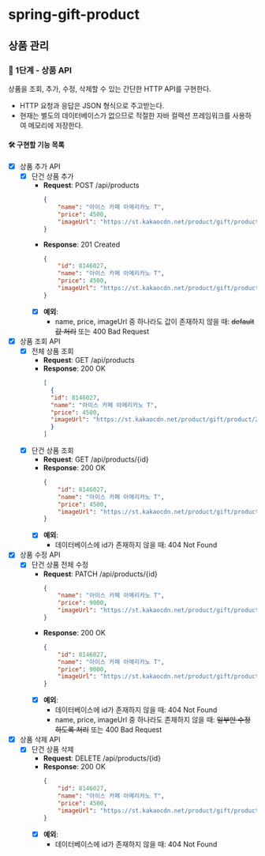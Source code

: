 # spring-gift-product

## 상품 관리
### 🚀 1단계 - 상품 API
상품을 조회, 추가, 수정, 삭제할 수 있는 간단한 HTTP API를 구현한다.
- HTTP 요청과 응답은 JSON 형식으로 주고받는다.
- 현재는 별도의 데이터베이스가 없으므로 적절한 자바 컬렉션 프레임워크를 사용하여 메모리에 저장한다.

#### 🛠 구현할 기능 목록
- [x] 상품 추가 API
  - [x] 단건 상품 추가
    - **Request**: POST /api/products
      ```json
      {
          "name": "아이스 카페 아메리카노 T",
          "price": 4500,
          "imageUrl": "https://st.kakaocdn.net/product/gift/product/20231010111814_9a667f9eccc943648797925498bdd8a3.jpg"
      }
      ```
    - **Response**: 201 Created
      ```json 
      {
          "id": 8146027,
          "name": "아이스 카페 아메리카노 T",
          "price": 4500,
          "imageUrl": "https://st.kakaocdn.net/product/gift/product/20231010111814_9a667f9eccc943648797925498bdd8a3.jpg"
      }
      ```
    - [x] **예외**:
      - name, price, imageUrl 중 하나라도 값이 존재하지 않을 때: ~~default 값 처리~~ 또는 400 Bad Request

- [x] 상품 조회 API
  - [x] 전체 상품 조회
    - **Request**: GET /api/products
    - **Response**: 200 OK
      ```json
      [
        {
        "id": 8146027,
        "name": "아이스 카페 아메리카노 T",
        "price": 4500,
        "imageUrl": "https://st.kakaocdn.net/product/gift/product/20231010111814_9a667f9eccc943648797925498bdd8a3.jpg"
        }
      ]
      ```
  - [x] 단건 상품 조회
    - **Request**: GET /api/products/{id}
    - **Response**: 200 OK
      ```json
      {
          "id": 8146027,
          "name": "아이스 카페 아메리카노 T",
          "price": 4500,
          "imageUrl": "https://st.kakaocdn.net/product/gift/product/20231010111814_9a667f9eccc943648797925498bdd8a3.jpg"
      }
      ```
    - [x] **예외**:
      - 데이터베이스에 id가 존재하지 않을 때: 404 Not Found

- [x] 상품 수정 API
  - [x] 단건 상품 전체 수정
    - **Request**: PATCH /api/products/{id}
      ```json
      {
          "name": "아이스 카페 아메리카노 T",
          "price": 9000,
          "imageUrl": "https://st.kakaocdn.net/product/gift/product/20231010111814_9a667f9eccc943648797925498bdd8a3.jpg"
      }
      ```
    - **Response**: 200 OK
      ```json
      {
          "id": 8146027,
          "name": "아이스 카페 아메리카노 T",
          "price": 9000,
          "imageUrl": "https://st.kakaocdn.net/product/gift/product/20231010111814_9a667f9eccc943648797925498bdd8a3.jpg"
      }
      ```
    - [x] **예외**:
      - 데이터베이스에 id가 존재하지 않을 때: 404 Not Found
      - name, price, imageUrl 중 하나라도 존재하지 않을 때: ~~일부만 수정하도록 처리~~ 또는 400 Bad Request

- [x] 상품 삭제 API
  - [x] 단건 상품 삭제
    - **Request**: DELETE /api/products/{id}
    - **Response**: 200 OK
      ```json
      {
          "id": 8146027,
          "name": "아이스 카페 아메리카노 T",
          "price": 4500,
          "imageUrl": "https://st.kakaocdn.net/product/gift/product/20231010111814_9a667f9eccc943648797925498bdd8a3.jpg"
      }
      ```
    - [x] **예외**:
      - 데이터베이스에 id가 존재하지 않을 때: 404 Not Found
